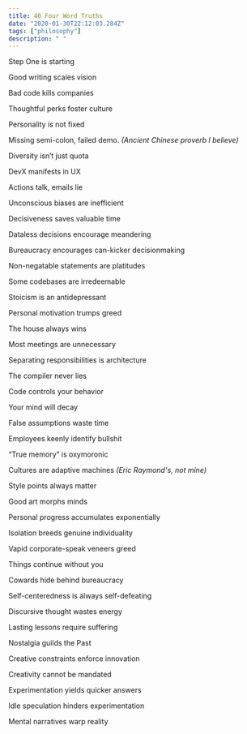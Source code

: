 ```yaml
---
title: 40 Four Word Truths
date: "2020-01-30T22:12:03.284Z"
tags: ["philosophy"]
description: " "
---
```


Step One is starting

Good writing scales vision

Bad code kills companies

Thoughtful perks foster culture

Personality is not fixed

Missing semi-colon, failed demo. <i>(Ancient Chinese proverb I believe)</i>

Diversity isn’t just quota

DevX manifests in UX

Actions talk, emails lie

Unconscious biases are inefficient

Decisiveness saves valuable time

Dataless decisions encourage meandering

Bureaucracy encourages can-kicker decisionmaking

Non-negatable statements are platitudes

Some codebases are irredeemable

Stoicism is an antidepressant

Personal motivation trumps greed

The house always wins

Most meetings are unnecessary

Separating responsibilities is architecture

The compiler never lies

Code controls your behavior

Your mind will decay

False assumptions waste time

Employees keenly identify bullshit

“True memory” is oxymoronic

Cultures are adaptive machines <i>(Eric Raymond's, not mine)</i>

Style points always matter

Good art morphs minds

Personal progress accumulates exponentially

Isolation breeds genuine individuality

Vapid corporate-speak veneers greed

Things continue without you

Cowards hide behind bureaucracy

Self-centeredness is always self-defeating

Discursive thought wastes energy

Lasting lessons require suffering

Nostalgia guilds the Past

Creative constraints enforce innovation

Creativity cannot be mandated

Experimentation yields quicker answers

Idle speculation hinders experimentation

Mental narratives warp reality
